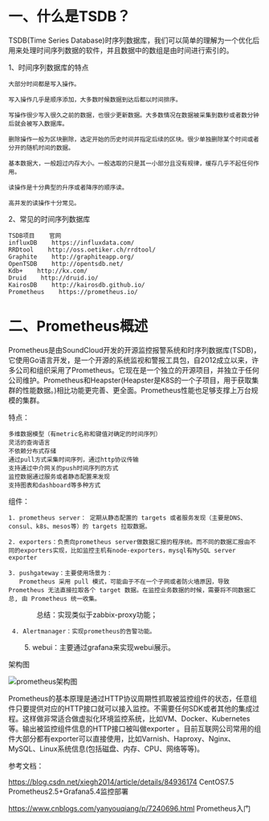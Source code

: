 # 一、什么是TSDB？

TSDB(Time Series Database)时序列数据库，我们可以简单的理解为一个优化后用来处理时间序列数据的软件，并且数据中的数组是由时间进行索引的。

1、时间序列数据库的特点

    大部分时间都是写入操作。

    写入操作几乎是顺序添加，大多数时候数据到达后都以时间排序。

    写操作很少写入很久之前的数据，也很少更新数据。大多数情况在数据被采集到数秒或者数分钟后就会被写入数据库。

    删除操作一般为区块删除，选定开始的历史时间并指定后续的区块。很少单独删除某个时间或者分开的随机时间的数据。

    基本数据大，一般超过内存大小。一般选取的只是其一小部分且没有规律，缓存几乎不起任何作用。

    读操作是十分典型的升序或者降序的顺序读。

    高并发的读操作十分常见。

2、常见的时间序列数据库
```
TSDB项目    官网
influxDB    https://influxdata.com/
RRDtool    http://oss.oetiker.ch/rrdtool/
Graphite    http://graphiteapp.org/
OpenTSDB    http://opentsdb.net/
Kdb+    http://kx.com/
Druid    http://druid.io/
KairosDB    http://kairosdb.github.io/
Prometheus    https://prometheus.io/
```

# 二、Prometheus概述

Prometheus是由SoundCloud开发的开源监控报警系统和时序列数据库(TSDB)，它使用Go语言开发，是一个开源的系统监视和警报工具包，自2012成立以来，许多公司和组织采用了Prometheus。它现在是一个独立的开源项目，并独立于任何公司维护。Prometheus和Heapster(Heapster是K8S的一个子项目，用于获取集群的性能数据。)相比功能更完善、更全面。Prometheus性能也足够支撑上万台规模的集群。

特点：

    多维数据模型（有metric名称和键值对确定的时间序列）
    灵活的查询语言
    不依赖分布式存储
    通过pull方式采集时间序列，通过http协议传输
    支持通过中介网关的push时间序列的方式
    监控数据通过服务或者静态配置来发现
    支持图表和dashboard等多种方式

组件：

    1. prometheus server： 定期从静态配置的 targets 或者服务发现（主要是DNS、consul、k8s、mesos等）的 targets 拉取数据。
    
    2. exporters：负责向prometheus server做数据汇报的程序统。而不同的数据汇报由不同的exporters实现，比如监控主机有node-exporters，mysql有MySQL server exporter
    
    3. pushgateway：主要使用场景为：
       Prometheus 采用 pull 模式，可能由于不在一个子网或者防火墙原因，导致 Prometheus 无法直接拉取各个 target 数据。在监控业务数据的时候，需要将不同数据汇总, 由 Prometheus 统一收集。
　　　　总结：实现类似于zabbix-proxy功能；
    
     4. Alertmanager：实现prometheus的告警功能。

　　  5. webui：主要通过grafana来实现webui展示。

架构图

  ![prometheus架构图](https://github.com/Lancger/opslinux/blob/master/images/prometheus.png)






Prometheus的基本原理是通过HTTP协议周期性抓取被监控组件的状态，任意组件只要提供对应的HTTP接口就可以接入监控。不需要任何SDK或者其他的集成过程。这样做非常适合做虚拟化环境监控系统，比如VM、Docker、Kubernetes等。输出被监控组件信息的HTTP接口被叫做exporter 。目前互联网公司常用的组件大部分都有exporter可以直接使用，比如Varnish、Haproxy、Nginx、MySQL、Linux系统信息(包括磁盘、内存、CPU、网络等等)。

参考文档：

https://blog.csdn.net/xiegh2014/article/details/84936174   CentOS7.5 Prometheus2.5+Grafana5.4监控部署

https://www.cnblogs.com/yanyouqiang/p/7240696.html   Prometheus入门 
